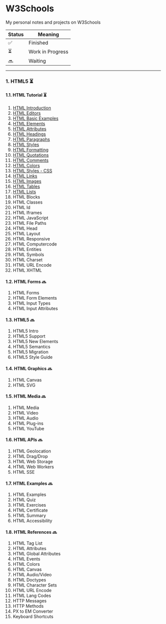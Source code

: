 # W3Schools
My personal notes and projects on W3Schools

| Status | Meaning |
|--|--|
| ✅ | Finished |
| ⏳ | Work in Progress |
| 🔜 | Waiting |

---------------
### 1. HTML5 ⏳
#### 1.1. HTML Tutorial ⏳
1. [HTML Introduction](https://github.com/hevalhazalkurt/Learn_Code_Study_Notes/blob/master/W3Schools/HTML5/Notes/1.1_HTML_Introduction.md)
2. [HTML Editors](https://github.com/hevalhazalkurt/Learn_Code_Study_Notes/blob/master/W3Schools/HTML5/Notes/1.2_HTML_Editors.md)
3. [HTML Basic Examples](https://github.com/hevalhazalkurt/Learn_Code_Study_Notes/blob/master/W3Schools/HTML5/Notes/1.3_HTML_Basic.md)
4. [HTML Elements](https://github.com/hevalhazalkurt/Learn_Code_Study_Notes/blob/master/W3Schools/HTML5/Notes/1.4_HTML_Elements.md)
5. [HTML Attributes](https://github.com/hevalhazalkurt/Learn_Code_Study_Notes/blob/master/W3Schools/HTML5/Notes/1.5_HTML_Attributes.md)
6. [HTML Headings](https://github.com/hevalhazalkurt/Learn_Code_Study_Notes/blob/master/W3Schools/HTML5/Notes/1.6_HTML_Headings.md)
7. [HTML Paragraphs](https://github.com/hevalhazalkurt/Learn_Code_Study_Notes/blob/master/W3Schools/HTML5/Notes/1.7_HTML_Paragraphs.md)
8. [HTML Styles](https://github.com/hevalhazalkurt/Learn_Code_Study_Notes/blob/master/W3Schools/HTML5/Notes/1.8_HTML_Styles.md)
9. [HTML Formatting](https://github.com/hevalhazalkurt/Learn_Code_Study_Notes/blob/master/W3Schools/HTML5/Notes/1.9_HTML_Formatting.md)
10. [HTML Quotations](https://github.com/hevalhazalkurt/Learn_Code_Study_Notes/blob/master/W3Schools/HTML5/Notes/1.10_HTML_Quotation_and_Citation_Elements.md)
11. [HTML Comments](https://github.com/hevalhazalkurt/Learn_Code_Study_Notes/blob/master/W3Schools/HTML5/Notes/1.11_HTML_Comments.md)
12. [HTML Colors](https://github.com/hevalhazalkurt/Learn_Code_Study_Notes/blob/master/W3Schools/HTML5/Notes/1.12_HTML_Colors.md)
13. [HTML Styles - CSS](https://github.com/hevalhazalkurt/Learn_Code_Study_Notes/blob/master/W3Schools/HTML5/Notes/1.13_HTML_Styles_CSS.md)
14. [HTML Links](https://github.com/hevalhazalkurt/Learn_Code_Study_Notes/blob/master/W3Schools/HTML5/Notes/1.14_HTML_Links.md)
15. [HTML Images](https://github.com/hevalhazalkurt/Learn_Code_Study_Notes/blob/master/W3Schools/HTML5/Notes/1.15_HTML_Images.md)
16. [HTML Tables](https://github.com/hevalhazalkurt/Learn_Code_Study_Notes/blob/master/W3Schools/HTML5/Notes/1.16_HTML_Tables.md)
17. [HTML Lists](https://github.com/hevalhazalkurt/Learn_Code_Study_Notes/blob/master/W3Schools/HTML5/Notes/1.17_HTML_Lists.md)
18. HTML Blocks
19. HTML Classes
20. HTML Id
21. HTML Iframes
22. HTML JavaScript
23. HTML File Paths
24. HTML Head
25. HTML Layout
26. HTML Responsive
27. HTML Computercode
28. HTML Entities
29. HTML Symbols
30. HTML Charset
31. HTML URL Encode
32. HTML XHTML

#### 1.2. HTML Forms 🔜
1. HTML Forms
2. HTML Form Elements
3. HTML Input Types
4. HTML Input Attributes

#### 1.3. HTML5 🔜
1. HTML5 Intro
2. HTML5 Support
3. HTML5 New Elements
4. HTML5 Semantics
5. HTML5 Migration
6. HTML5 Style Guide

#### 1.4. HTML Graphics 🔜
1. HTML Canvas
2. HTML SVG

#### 1.5. HTML Media 🔜
1. HTML Media
2. HTML Video
3. HTML Audio
4. HTML Plug-ins
5. HTML YouTube


#### 1.6. HTML APIs 🔜
1. HTML Geolocation
2. HTML Drag/Drop
3. HTML Web Storage
4. HTML Web Workers
5. HTML SSE

#### 1.7. HTML Examples 🔜
1. HTML Examples
2. HTML Quiz
3. HTML Exercises
4. HTML Certificate
5. HTML Summary
6. HTML Accessibility

#### 1.8. HTML References 🔜
1. HTML Tag List
2. HTML Attributes
3. HTML Global Attributes
4. HTML Events
5. HTML Colors
6. HTML Canvas
7. HTML Audio/Video
8. HTML Doctypes
9. HTML Character Sets
10. HTML URL Encode
11. HTML Lang Codes
12. HTTP Messages
13. HTTP Methods
14. PX to EM Converter
15. Keyboard Shortcuts
